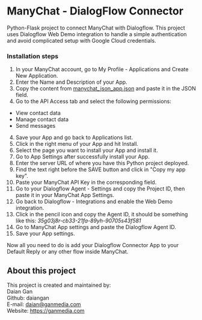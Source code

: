 # ManyChat - DialogFlow Connector
Python-Flask project to connect ManyChat with Dialogflow.
This project uses Dialogflow Web Demo integration to handle a simple 
authentication and avoid complicated setup with Google Cloud credentials.


### Installation steps
1. In your ManyChat account, go to My Profile - Applications and Create New Application.
2. Enter the Name and Description of your App.
3. Copy the content from [manychat_json_app.json](manychat_json_app.json) 
and paste it in the JSON field.
4. Go to the API Access tab and select the following permissions:
- View contact data
- Manage contact data
- Send messages
4. Save your App and go back to Applications list.
5. Click in the right menu of your App and hit Install.
6. Select the page you want to install your App and install it.
7. Go to App Settings after successfully install your App.
8. Enter the server URL of where you have this Python project deployed.
9. Find the text right before the SAVE button and click in "Copy my app key".
10. Paste your ManyChat API Key in the corresponding field.
11. Go to your Dialogflow Agent - Settings and copy the Project ID,
then paste it in your ManyChat App Settings.
12. Go back to Dialogflow - Integrations and enable the Web Demo integration.
13. Click in the pencil icon and copy the Agent ID,
it should be something like this: _35g03j8r-cb33-21fa-89yh-90705s43f581_
14. Go to ManyChat App settings and paste the Dialogflow Agent ID.
15. Save your App settings.

Now all you need to do is add your Dialogflow Connector App to your 
Default Reply or any other flow inside ManyChat.




## About this project

This project is created and maintained by:
<br>
Daian Gan <br>
Github: daiangan<br/>
E-mail: daian@ganmedia.com<br/>
Website: https://ganmedia.com<br/>
